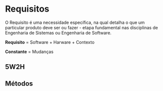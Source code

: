 # Requisitos
O Requisito é uma necessidade específica, na qual detalha o que um particular produto deve ser ou fazer - etapa fundamental nas disciplinas de Engenharia de Sistemas ou Engenharia de Software.

**Requisito** = Software + Harware + Contexto

**Constante** = Mudanças

## 5W2H

## Métodos
